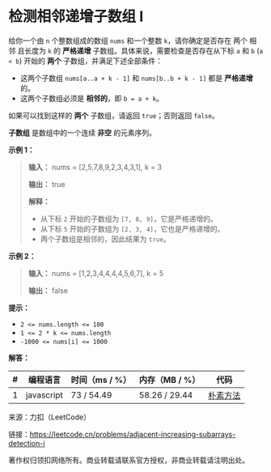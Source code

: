 # 检测相邻递增子数组 I

给你一个由 `n` 个整数组成的数组 `nums` 和一个整数 `k`，请你确定是否存在 两个 相邻 且长度为 `k` 的 **严格递增** 子数组。具体来说，需要检查是否存在从下标 `a` 和 `b` (`a < b`) 开始的 **两个** 子数组，并满足下述全部条件：

- 这两个子数组 `nums[a..a + k - 1]` 和 `nums[b..b + k - 1]` 都是 **严格递增** 的。
- 这两个子数组必须是 **相邻的**，即 `b = a + k`。

如果可以找到这样的 **两个** 子数组，请返回 `true`；否则返回 `false`。

**子数组** 是数组中的一个连续 **非空** 的元素序列。

**示例 1：**

> **输入：** nums = [2,5,7,8,9,2,3,4,3,1], k = 3
> 
> **输出：** true
> 
> **解释：**
> 
> - 从下标 `2` 开始的子数组为 `[7, 8, 9]`，它是严格递增的。
> - 从下标 `5` 开始的子数组为 `[2, 3, 4]`，它也是严格递增的。
> - 两个子数组是相邻的，因此结果为 `true`。

**示例 2：**

> **输入：** nums = [1,2,3,4,4,4,4,5,6,7], k = 5
> 
> **输出：** false

**提示：**

- `2 <= nums.length <= 100`
- `1 <= 2 * k <= nums.length`
- `-1000 <= nums[i] <= 1000`

**解答：**

**#**|**编程语言**|**时间（ms / %）**|**内存（MB / %）**|**代码**
------|----------|-----------------|----------------|--------
1|javascript|73 / 54.49|58.26 / 29.44|[朴素方法](./javascript/ac_v1.js)

来源：力扣（LeetCode）

链接：https://leetcode.cn/problems/adjacent-increasing-subarrays-detection-i

著作权归领扣网络所有。商业转载请联系官方授权，非商业转载请注明出处。
